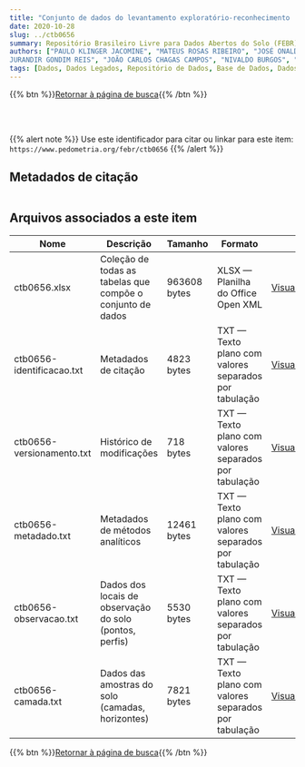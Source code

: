 ```yaml
---
title: "Conjunto de dados do levantamento exploratório-reconhecimento 'LEVANTAMENTO EXPLORATÓRIO-RECONHECIMENTO DE SOLOS DO ESTADO DA PARAÍBA (VOLUME I) E INTERPRETAÇÃO PARA USO AGRÍCOLA DOS SOLOS DO ESTADO DA PARAÍBA (VOLUME II).'"
date: 2020-10-28
slug: ../ctb0656
summary: Repositório Brasileiro Livre para Dados Abertos do Solo (FEBR) | A febre dos dados de solo no Brasil
authors: ["PAULO KLINGER JACOMINE", "MATEUS ROSAS RIBEIRO", "JOSÉ ONALDO MONTENEGRO", "ALUÍSIO PEREIRA DA SILVA", "HERÁCLIO F. R. DE MELO FILHO", "CLOTÁRIO OLIVIER DA SILVEIRA", "ANTONIO CABRAL CAVALCANTI", "ERNANI LIBRA DE CARVALHO", "FERNANDO B. RODRIGUES E SILVA", "JERONIMO CUNHA ALMEIDA
JURANDIR GONDIM REIS", "JOÃO CARLOS CHAGAS CAMPOS", "NIVALDO BURGOS", "RHENO AMARO FORMIGA", "VALDIR DE ARAÚJO BELTRÃO", "LEANDRO VETTORI", "FRANKLIN DOS SANTOS ANTUNES", "MARIA DE LOURDES A. ANASTÁCIO", "RAPHAEL M. BLOISE", "HÉLIO PIERANTONI", "MARIA AMÉLIA DURIEZ;RUTH A. L. JOHAS", "ADALTON OLIVEIRA MARTINS", "THEREZINHA C. L. BEZERRA", "LOIVA LIZIA ANTONELLO", "LUIS RAINHO S. CARNEIRO", "MARIANA E. HEYNEMMAM", "RAIMUNDO M. SOBRAL FILHO", "JOSÉ LOPES DE PAULA", "GIZA NARA C. MOREIRA", "ZILDA A. BREMAEKER", "WHASHINGTON DE O. BARRETO", "HELIO A. VAZ DE MELLO", "IDA DE SOUZA S. VETTORI", "MARIA APARECIDA B. PEREIRA", "SINÉZIO F. CHAGAS", "ADAHIL MEDEIROS LEITE", "MANOEL DA SILVA CARDOSO", "ANTONIO CARLOS MOTTA", "ANTONIO MOREIRA DA COSTA", "CLÍMACO M. AUGUSTO", "JOSÉ MATEUS", "ZENAIDE FONSECA MELLO", "MARIA LÚCIA VASCONCELLOS", "NEY HAMILTON PROFÍRIO", "MARIA CARMELITA M. MENEZES", "JOSÉ CORSINO DE OLIVEIRA", "MÉRCIA BORBOREMA DE OLIVEIRA", "CHYOSO HIRANO", "JAN HENDRIK SOLKE BRUIN."]
tags: [Dados, Dados Legados, Repositório de Dados, Base de Dados, Dados Abertos]
---
```


<style>
div.alert > div {
    font-size: 0.8rem;
}
</style>

{{% btn %}}<a href="/febr/buscar/">Retornar à página de busca</a>{{% /btn %}}

<br>
<br>

{{% alert note %}}
Use este identificador para citar ou linkar para este item: `https://www.pedometria.org/febr/ctb0656`
{{% /alert %}}

## Metadados de citação

<table>
<!-- Fonte: https://gist.github.com/jfreels/6814721 -->
<script src="https://d3js.org/d3.v3.min.js" charset="utf-8"></script>
<script type='text/javascript' src='/febr/buscar/script.js'></script>
<script type='text/javascript'>
  d3.tsv('ctb0656-identificacao.txt',function (data) {
    var columns = ['campo', 'valor']
    tabulate(data, columns)
  })
</script>
</table>

## Arquivos associados a este item

<table style="width:100%">
  <thead>
    <tr>
      <th>Nome</th>
      <th>Descrição</th>
      <th>Tamanho</th>
      <th>Formato</th>
      <th></th>
    </tr>
  </thead>
  <tbody>
    <tr>
      <td>ctb0656.xlsx</td>
      <td>Coleção de todas as tabelas que compõe o conjunto de dados</td>
      <td>963608 bytes</td>
      <td>XLSX — Planilha do Office Open XML</td>
      <td><a href="https://cloud.utfpr.edu.br/index.php/s/Df6dhfzYJ1DDeso/download?path=%2Fctb0656&files=ctb0656.xlsx" class="btn btn-primary btn-block" role="button">Visualizar/Abrir</a></td>
    </tr>
    <tr>
      <td>ctb0656-identificacao.txt</td>
      <td>Metadados de citação</td>
      <td>4823 bytes</td>
      <td>TXT — Texto plano com valores separados por tabulação</td>
      <td><a href="https://cloud.utfpr.edu.br/index.php/s/Df6dhfzYJ1DDeso/download?path=%2Fctb0656&files=ctb0656-identificacao.txt" class="btn btn-primary btn-block" role="button">Visualizar/Abrir</a></td>
    </tr>
    <tr>
      <td>ctb0656-versionamento.txt</td>
      <td>Histórico de modificações</td>
      <td>718 bytes</td>
      <td>TXT — Texto plano com valores separados por tabulação</td>
      <td><a href="https://cloud.utfpr.edu.br/index.php/s/Df6dhfzYJ1DDeso/download?path=%2Fctb0656&files=ctb0656-versionamento.txt" class="btn btn-primary btn-block" role="button">Visualizar/Abrir</a></td>
    </tr>
    <tr>
      <td>ctb0656-metadado.txt</td>
      <td>Metadados de métodos analíticos</td>
      <td>12461 bytes</td>
      <td>TXT — Texto plano com valores separados por tabulação</td>
      <td><a href="https://cloud.utfpr.edu.br/index.php/s/Df6dhfzYJ1DDeso/download?path=%2Fctb0656&files=ctb0656-metadado.txt" class="btn btn-primary btn-block" role="button">Visualizar/Abrir</a></td>
    </tr>
    <tr>
      <td>ctb0656-observacao.txt</td>
      <td>Dados dos locais de observação do solo (pontos, perfis)</td>
      <td>5530 bytes</td>
      <td>TXT — Texto plano com valores separados por tabulação</td>
      <td><a href="https://cloud.utfpr.edu.br/index.php/s/Df6dhfzYJ1DDeso/download?path=%2Fctb0656&files=ctb0656-observacao.txt" class="btn btn-primary btn-block" role="button">Visualizar/Abrir</a></td>
    </tr>
    <tr>
      <td>ctb0656-camada.txt</td>
      <td>Dados das amostras do solo (camadas, horizontes)</td>
      <td>7821 bytes</td>
      <td>TXT — Texto plano com valores separados por tabulação</td>
      <td><a href="https://cloud.utfpr.edu.br/index.php/s/Df6dhfzYJ1DDeso/download?path=%2Fctb0656&files=ctb0656-camada.txt" class="btn btn-primary btn-block" role="button">Visualizar/Abrir</a></td>
    </tr>
  </tbody>
</table>

{{% btn %}}<a href="/febr/buscar/">Retornar à página de busca</a>{{% /btn %}}
